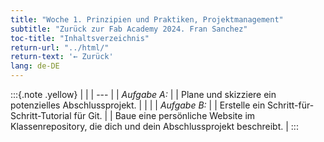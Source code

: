 ```yaml
---
title: "Woche 1. Prinzipien und Praktiken, Projektmanagement"
subtitle: "Zurück zur Fab Academy 2024. Fran Sanchez"
toc-title: "Inhaltsverzeichnis"
return-url: "../html/"
return-text: '← Zurück'
lang: de-DE
---
```

:::{.note .yellow}
|     |
| --- |
| *Aufgabe A:* |
| Plane und skizziere ein potenzielles Abschlussprojekt.  |
|     |
| *Aufgabe B:* |
| Erstelle ein Schritt-für-Schritt-Tutorial für Git. |
| Baue eine persönliche Website im Klassenrepository, die dich und dein Abschlussprojekt beschreibt. |
:::

